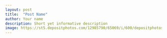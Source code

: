 ```yaml
---
layout: post
title:  "Post Name"
author: Your name
description: Short yet informative description
image: https://st5.depositphotos.com/12985790/65069/i/600/depositphotos_650690186-stock-photo-side-view-indian-player-headphones.jpg](https://unsplash.com/photos/DfMMzzi3rmg
---
```

